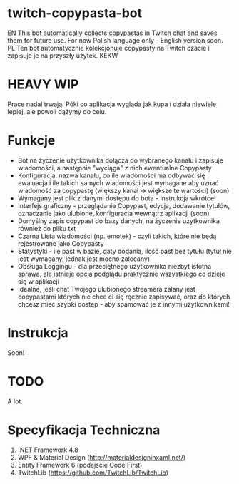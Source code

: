 # twitch-copypasta-bot
EN This bot automatically collects copypastas in Twitch chat and saves them for future use. For now Polish language only - English version soon.  
PL Ten bot automatycznie kolekcjonuje copypasty na Twitch czacie i zapisuje je na przyszły użytek. KEKW  

# **HEAVY WIP**
Prace nadal trwają. Póki co aplikacja wygląda jak kupa i działa niewiele lepiej, ale powoli dążymy do celu.  

# Funkcje
- Bot na życzenie użytkownika dołącza do wybranego kanału i zapisuje wiadomości, a następnie "wyciąga" z nich ewentualne Copypasty
- Konfiguracja: nazwa kanału, co ile wiadomości ma odbywać się ewaluacja i ile takich samych wiadomości jest wymagane aby uznać wiadomość za copypastę (większy kanał -> większe te wartości) (soon)
- Wymagany jest plik z danymi dostępu do bota - instrukcja wkrótce!
- Interfejs graficzny - przeglądanie Copypast, edycja, dodawanie tytułów, oznaczanie jako ulubione, konfiguracja wewnątrz aplikacji (soon)
- Domyślny zapis copypast do bazy danych, na życzenie użytkownika również do pliku txt
- Czarna Lista wiadomości (np. emotek) - czyli takich, które nie będą rejestrowane jako Copypasty
- Statystyki - ile past w bazie, daty dodania, ilość past bez tytułu (tytuł nie jest wymagany, jednak jest mocno zalecany)
- Obsługa Loggingu - dla przeciętnego użytkownika niezbyt istotna sprawa, ale istnieje opcja podglądu praktycznie wszystkiego co dzieje się w aplikacji
- Idealne, jeśli chat Twojego ulubionego streamera zalany jest copypastami których nie chce ci się ręcznie zapisywać, oraz do których chcesz mieć szybki dostęp - aby spamować je z innymi użytkownikami!

# Instrukcja
Soon!

# TODO
A lot.

# Specyfikacja Techniczna
1. .NET Framework 4.8
2. WPF & Material Design (http://materialdesigninxaml.net/)
3. Entity Framework 6 (podejście Code First)
4. TwitchLib (https://github.com/TwitchLib/TwitchLib)
